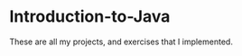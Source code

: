 Introduction-to-Java
====================

These are all my projects, and exercises that I implemented. 
